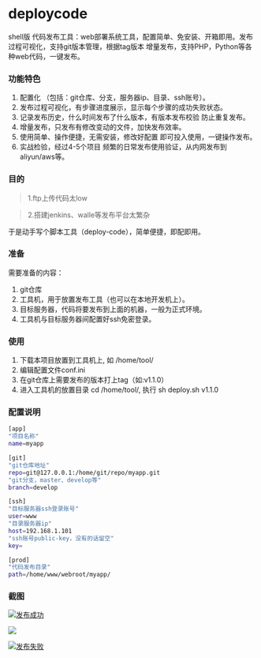 # deploycode
shell版 代码发布工具：web部署系统工具，配置简单、免安装、开箱即用。发布过程可视化，支持git版本管理，根据tag版本 增量发布，支持PHP，Python等各种web代码，一键发布。

### 功能特色
1. 配置化 （包括：git仓库、分支，服务器ip、目录、ssh账号）。
2. 发布过程可视化，有步骤进度展示，显示每个步骤的成功失败状态。
3. 记录发布历史，什么时间发布了什么版本，有版本发布校验 防止重复发布。
4. 增量发布，只发布有修改变动的文件，加快发布效率。
5. 使用简单、操作便捷，无需安装，修改好配置 即可投入使用，一键操作发布。
6. 实战检验，经过4-5个项目 频繁的日常发布使用验证，从内网发布到aliyun/aws等。

### 目的
> 1.ftp上传代码太low

> 2.搭建jenkins、walle等发布平台太繁杂

于是动手写个脚本工具（deploy-code），简单便捷，即配即用。

### 准备
需要准备的内容：
1. git仓库
2. 工具机，用于放置发布工具（也可以在本地开发机上）。
3. 目标服务器，代码将要发布到上面的机器，一般为正式环境。
4. 工具机与目标服务器间配置好ssh免密登录。

### 使用
1. 下载本项目放置到工具机上, 如 /home/tool/
2. 编辑配置文件conf.ini
3. 在git仓库上需要发布的版本打上tag（如:v1.1.0）
4. 进入工具机的放置目录 cd /home/tool/, 执行 sh deploy.sh v1.1.0

### 配置说明
```bash
[app]
"项目名称"
name=myapp

[git]
"git仓库地址"
repo=git@127.0.0.1:/home/git/repo/myapp.git
"git分支，master、develop等"
branch=develop

[ssh]
"目标服务器ssh登录账号"
user=www
"目录服务器ip"
host=192.168.1.101
"ssh账号public-key，没有的话留空"
key=

[prod]
"代码发布目录"
path=/home/www/webroot/myapp/
```

### 截图
[![发布成功](http://chuantu.xyz/t6/741/1611318073x1700468761.png "发布成功")](http://chuantu.xyz/t6/741/1611318073x1700468761.png "发布成功")


[![](http://chuantu.xyz/t6/741/1611318003x2073530386.png)](http://chuantu.xyz/t6/741/1611318003x2073530386.png)

[![发布失败](http://chuantu.xyz/t6/741/1611317933x2073530386.png "发布失败")](http://chuantu.xyz/t6/741/1611317933x2073530386.png "发布失败")
